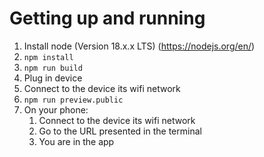# Getting up and running

1. Install node (Version 18.x.x LTS) (https://nodejs.org/en/)
2. `npm install`
3. `npm run build`
4. Plug in device
5. Connect to the device its wifi network
6. `npm run preview.public`
7. On your phone:
   1. Connect to the device its wifi network
   2. Go to the URL presented in the terminal
   3. You are in the app